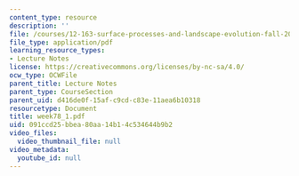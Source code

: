 ```yaml
---
content_type: resource
description: ''
file: /courses/12-163-surface-processes-and-landscape-evolution-fall-2004/091ccd25bbea80aa14b14c534644b9b2_week78_1.pdf
file_type: application/pdf
learning_resource_types:
- Lecture Notes
license: https://creativecommons.org/licenses/by-nc-sa/4.0/
ocw_type: OCWFile
parent_title: Lecture Notes
parent_type: CourseSection
parent_uid: d416de0f-15af-c9cd-c83e-11aea6b10318
resourcetype: Document
title: week78_1.pdf
uid: 091ccd25-bbea-80aa-14b1-4c534644b9b2
video_files:
  video_thumbnail_file: null
video_metadata:
  youtube_id: null
---
```

